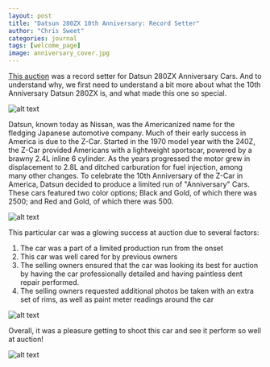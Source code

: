 ```yaml
---
layout: post
title: "Datsun 280ZX 10th Anniversary: Record Setter"
author: "Chris Sweet"
categories: journal
tags: [welcome_page]
image: anniversary_cover.jpg
---
```


[This auction](https://bringatrailer.com/listing/1980-datsun-280zx-40/) was a record setter for Datsun 280ZX Anniversary Cars. And to understand why, we first need to understand a bit more about what the 10th Anniversary Datsun 280ZX is, and what made this one so special.

![alt text](https://github.com/ChrisSweetsPhotography/ChrisSweetsPhotography.github.io/tree/gh-pages/assets/img/anniversary_headon.jpg "")

Datsun, known today as Nissan, was the Americanized name for the fledging Japanese automotive company. Much of their early success in America is due to the Z-Car. Started in the 1970 model year with the 240Z, the Z-Car provided Americans with a lightweight sportscar, powered by a brawny 2.4L inline 6 cylinder. As the years progressed the motor grew in displacement to 2.8L and ditched carburation for fuel injection, among many other changes. To celebrate the 10th Anniversary of the Z-Car in America, Datsun decided to produce a limited run of "Anniversary" Cars. These cars featured two color options; Black and Gold, of which there was 2500; and Red and Gold, of which there was 500.

![alt text](https://github.com/ChrisSweetsPhotography/ChrisSweetsPhotography.github.io/tree/gh-pages/assets/img/anniversary_motor.jpg "")

This particular car was a glowing success at auction due to several factors:

1. The car was a part of a limited production run from the onset
2. This car was well cared for by previous owners
3. The selling owners ensured that the car was looking its best for auction by having the car professionally detailed and having paintless dent repair performed.
4. The selling owners requested additional photos be taken with an extra set of rims, as well as paint meter readings around the car

![alt text](https://github.com/ChrisSweetsPhotography/ChrisSweetsPhotography.github.io/tree/gh-pages/assets/img/anniversary_interior.jpg "")

Overall, it was a pleasure getting to shoot this car and see it perform so well at auction!

![alt text](https://github.com/ChrisSweetsPhotography/ChrisSweetsPhotography.github.io/tree/gh-pages/assets/img/anniversary_cover2.jpg "")

